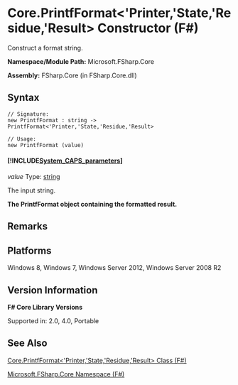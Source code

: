 # Core.PrintfFormat<'Printer,'State,'Residue,'Result> Constructor (F#)

Construct a format string.

**Namespace/Module Path:** Microsoft.FSharp.Core

**Assembly:** FSharp.Core (in FSharp.Core.dll)


## Syntax

```
// Signature:
new PrintfFormat : string -> PrintfFormat<'Printer,'State,'Residue,'Result>

// Usage:
new PrintfFormat (value)
```

#### [!INCLUDE[System_CAPS_parameters](//System/Token/System_CAPS_parameters_md.md)]
*value*
Type: [string](http://msdn.microsoft.com/en-us/library/12b97856-ec80-4f70-a018-afb0753f755a)


The input string.



**The PrintfFormat object containing the formatted result.**
## Remarks

## Platforms
Windows 8, Windows 7, Windows Server 2012, Windows Server 2008 R2


## Version Information
**F# Core Library Versions**

Supported in: 2.0, 4.0, Portable




## See Also
[Core.PrintfFormat&#60;'Printer,'State,'Residue,'Result&#62; Class &#40;F&#35;&#41;](Core.PrintfFormat%3C%27Printer%2C%27State%2C%27Residue%2C%27Result%3E+Class+%28FSharp%29.md)

[Microsoft.FSharp.Core Namespace &#40;F&#35;&#41;](Microsoft.FSharp.Core+Namespace+%28FSharp%29.md)

